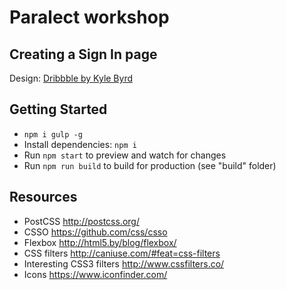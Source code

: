 # Paralect workshop

## Creating a Sign In page

Design: [Dribbble by Kyle Byrd](https://dribbble.com/shots/2477907-Login-Page/attachments/485265)

## Getting Started

- `npm i gulp -g`
- Install dependencies: `npm i`
- Run `npm start` to preview and watch for changes
- Run `npm run build` to build for production (see "build" folder)

## Resources
- PostCSS http://postcss.org/
- CSSO https://github.com/css/csso
- Flexbox http://html5.by/blog/flexbox/
- CSS filters http://caniuse.com/#feat=css-filters
- Interesting CSS3 filters http://www.cssfilters.co/
- Icons https://www.iconfinder.com/
